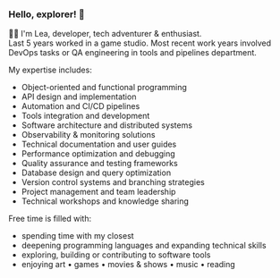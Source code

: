 ### Hello, explorer! 👋

👩‍💻 I'm Lea, developer, tech adventurer & enthusiast.<br>
Last 5 years worked in a game studio. Most recent work years involved DevOps tasks or QA engineering in tools and pipelines department.<br>

My expertise includes:
- Object-oriented and functional programming
- API design and implementation
- Automation and CI/CD pipelines
- Tools integration and development
- Software architecture and distributed systems
- Observability & monitoring solutions
- Technical documentation and user guides
- Performance optimization and debugging
- Quality assurance and testing frameworks
- Database design and query optimization
- Version control systems and branching strategies
- Project management and team leadership
- Technical workshops and knowledge sharing

Free time is filled with:
- spending time with my closest
- deepening programming languages and expanding technical skills
- exploring, building or contributing to software tools
- enjoying art • games • movies & shows • music • reading

<!-- TODO put to portfolio instead

Programming expertise:
- Primary language: Python
- Secondary languages: C#, C++, PHP, Java, JavaScript, TypeScript, Kotlin, Visual Basic
- Scripting: Bash, PowerShell, Python, Node.js

Technical frameworks:
- Game engines: Unreal Engine, Unity, Godot
- Web frameworks: Laravel, Symfony, React, Django, Flask, Node.js, FastAPI
- Database technologies: PostgreSQL, MySQL/MariaDB, SQLite, MongoDB, Redis, DynamoDB, ElasticSearch, ClickHouse

Cloud platforms / services:
- AWS
- Azure

DevOps / Infrastructure tools
- Docker
- Kubernetes
- Terraform
- Ansible
- SaltStack
- Grafana
- ELK Stack (Elasticsearch, Logstash, Kibana)
- CI/CD
  - GitHub Actions
  - JetBrains TeamCity
  - Epic Horde
  - GitLab
  - Jenkins

Testing frameworks:
- PyTest
- Selenium
- Pester

Machine Learning/AI Frameworks:
- PyTorch

-->
